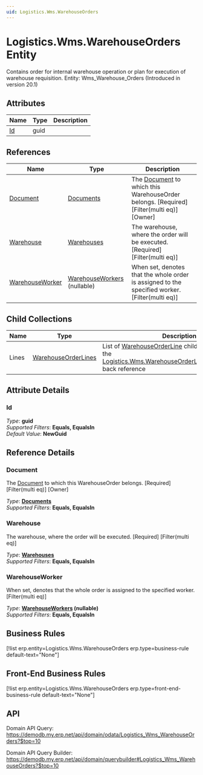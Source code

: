 ```yaml
---
uid: Logistics.Wms.WarehouseOrders
---
```

# Logistics.Wms.WarehouseOrders Entity

Contains order for internal warehouse operation or plan for execution of warehouse requisition. Entity: Wms_Warehouse_Orders (Introduced in version 20.1)

## Attributes

| Name | Type | Description |
| ---- | ---- | --- |
| [Id](Logistics.Wms.WarehouseOrders.md#id) | guid |  

## References

| Name | Type | Description |
| ---- | ---- | --- |
| [Document](Logistics.Wms.WarehouseOrders.md#document) | [Documents](General.Documents.md) | The [Document](General.Documents.md) to which this WarehouseOrder belongs. [Required] [Filter(multi eq)] [Owner] |
| [Warehouse](Logistics.Wms.WarehouseOrders.md#warehouse) | [Warehouses](Logistics.Wms.Warehouses.md) | The warehouse, where the order will be executed. [Required] [Filter(multi eq)] |
| [WarehouseWorker](Logistics.Wms.WarehouseOrders.md#warehouseworker) | [WarehouseWorkers](Logistics.Wms.WarehouseWorkers.md) (nullable) | When set, denotes that the whole order is assigned to the specified worker. [Filter(multi eq)] |

## Child Collections

| Name | Type | Description |
| ---- | ---- | --- |
| Lines | [WarehouseOrderLines](Logistics.Wms.WarehouseOrderLines.md) | List of [WarehouseOrderLine](Logistics.Wms.WarehouseOrderLines.md) child objects, based on the [Logistics.Wms.WarehouseOrderLine.WarehouseOrder](Logistics.Wms.WarehouseOrderLines.md#warehouseorder) back reference 


## Attribute Details

### Id

_Type_: **guid**  
_Supported Filters_: **Equals, EqualsIn**  
_Default Value_: **NewGuid**  


## Reference Details

### Document

The [Document](General.Documents.md) to which this WarehouseOrder belongs. [Required] [Filter(multi eq)] [Owner]

_Type_: **[Documents](General.Documents.md)**  
_Supported Filters_: **Equals, EqualsIn**  

### Warehouse

The warehouse, where the order will be executed. [Required] [Filter(multi eq)]

_Type_: **[Warehouses](Logistics.Wms.Warehouses.md)**  
_Supported Filters_: **Equals, EqualsIn**  

### WarehouseWorker

When set, denotes that the whole order is assigned to the specified worker. [Filter(multi eq)]

_Type_: **[WarehouseWorkers](Logistics.Wms.WarehouseWorkers.md) (nullable)**  
_Supported Filters_: **Equals, EqualsIn**  



## Business Rules

[!list erp.entity=Logistics.Wms.WarehouseOrders erp.type=business-rule default-text="None"]

## Front-End Business Rules

[!list erp.entity=Logistics.Wms.WarehouseOrders erp.type=front-end-business-rule default-text="None"]

## API

Domain API Query:
<https://demodb.my.erp.net/api/domain/odata/Logistics_Wms_WarehouseOrders?$top=10>

Domain API Query Builder:
<https://demodb.my.erp.net/api/domain/querybuilder#Logistics_Wms_WarehouseOrders?$top=10>

